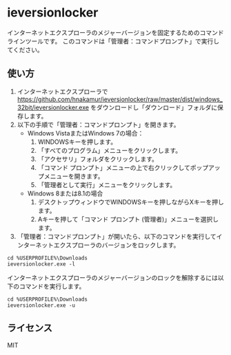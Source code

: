 ieversionlocker
===============

インターネットエクスプローラのメジャーバージョンを固定するためのコマンドラインツールです。
このコマンドは「管理者：コマンドプロンプト」で実行してください。

## 使い方

1. インターネットエクスプローラで https://github.com/hnakamur/ieversionlocker/raw/master/dist/windows_32bit/ieversionlocker.exe をダウンロードし「ダウンロード」フォルダに保存します。
2. 以下の手順で「管理者：コマンドプロンプト」を開きます。
    * Windows VistaまたはWindows 7の場合：
        1. WINDOWSキーを押します。
        2. 「すべてのプログラム」メニューをクリックします。
        3. 「アクセサリ」フォルダをクリックします。
        4. 「コマンド プロンプト」メニューの上で右クリックしてポップアップメニューを開きます。
        5. 「管理者として実行」メニューをクリックします。
    * Windows 8または8.1の場合
        1. デスクトップウィンドウでWINDOWSキーを押しながらXキーを押します。
        2. Aキーを押して「コマンド プロンプト (管理者)」メニューを選択します。
3. 「管理者：コマンドプロンプト」が開いたら、以下のコマンドを実行してインターネットエクスプローラのバージョンをロックします。

```
cd %USERPROFILE%\Downloads
ieversionlocker.exe -l
```

インターネットエクスプローラのメジャーバージョンのロックを解除するには以下のコマンドを実行します。

```
cd %USERPROFILE%\Downloads
ieversionlocker.exe -u
```

## ライセンス

MIT

